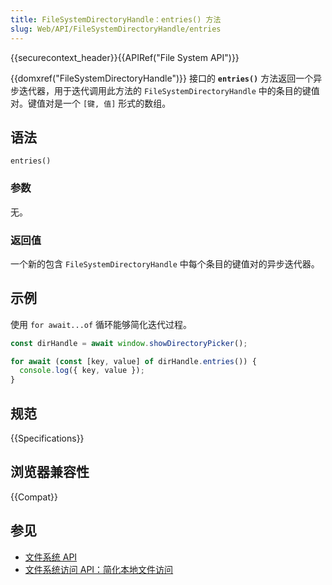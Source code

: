 ```yaml
---
title: FileSystemDirectoryHandle：entries() 方法
slug: Web/API/FileSystemDirectoryHandle/entries
---
```


{{securecontext_header}}{{APIRef("File System API")}}

{{domxref("FileSystemDirectoryHandle")}} 接口的 **`entries()`** 方法返回一个异步迭代器，用于迭代调用此方法的 `FileSystemDirectoryHandle` 中的条目的键值对。键值对是一个 `[键, 值]` 形式的数组。

## 语法

```js-nolint
entries()
```

### 参数

无。

### 返回值

一个新的包含 `FileSystemDirectoryHandle` 中每个条目的键值对的异步迭代器。

## 示例

使用 `for await...of` 循环能够简化迭代过程。

```js
const dirHandle = await window.showDirectoryPicker();

for await (const [key, value] of dirHandle.entries()) {
  console.log({ key, value });
}
```

## 规范

{{Specifications}}

## 浏览器兼容性

{{Compat}}

## 参见

- [文件系统 API](/zh-CN/docs/Web/API/File_System_API)
- [文件系统访问 API：简化本地文件访问](https://developer.chrome.com/articles/file-system-access/)
